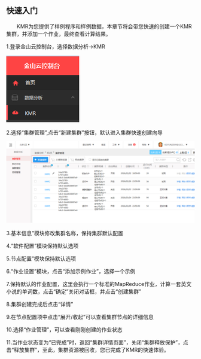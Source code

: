 ## 快速入门

　　KMR为您提供了样例程序和样例数据，本章节将会带您快速的创建一个KMR集群，并添加一个作业，最终查看计算结果。
  
1.登录金山云控制台，选择数据分析->KMR

![快速体验1](./images/ksty1.png)

2.选择“集群管理”,点击“新建集群”按钮，默认进入集群快速创建向导

![快速体验2](./images/ksty2.png)

3.基本信息”模块修改集群名称，保持集群默认配置

4.“软件配置”模块保持默认选项

5.节点配置”模块保持默认选项

6.“作业设置”模块，点击“添加示例作业”，选择一个示例 

7.保持默认的作业配置，这里会执行一个标准的MapReduce作业，计算一套英文小说的单词数，点击“确定”关闭对话框，并点击“创建集群”

8.集群创建完成后点击“详情”

9.在节点配置项中点击“展开/收起”可以查看集群节点的详细信息

10.选择“作业管理”，可以查看刚刚创建的作业状态

11.当作业状态变为“已完成”时，返回“集群详情页面”，关闭“集群释放保护”，点击“释放集群”，至此，集群资源被回收，您已完成了KMR的快速体验。
